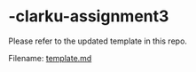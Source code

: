 # -clarku-assignment3

Please refer to the updated template in this repo. 

Filename: [template.md](https://github.com/barnysanchez/clarku-assignment3/blob/master/template.md)